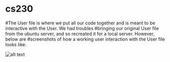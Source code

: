 # cs230

#The User file is where we put all our code together and is meant to be interactive with the User. We had troubles 
#bringing our original User file from the ubuntu server, and so recreated it for a local server. However, below are
#screenshots of how a working user interaction with the User file looks like:

![alt text](https://raw.githubusercontent.com/slu1212/cs230/master/user1.png)
